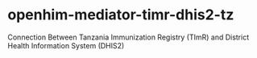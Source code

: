 # openhim-mediator-timr-dhis2-tz
Connection Between Tanzania Immunization Registry (TImR) and District Health Information System (DHIS2)

